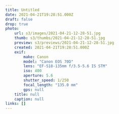 ```yaml
---
title: Untitled
date: 2021-04-21T19:28:51.000Z
draft: false
drop: true
photo:
    url: s3/images/2021-04-21-12-28-51.jpg
    thumb: s3/thumbs/2021-04-21-12-28-51.jpg
    preview: s3/previews/2021-04-21-12-28-51.jpg
    created: 2021-04-21T19:28:51.000Z
    exif:
        make: Canon
        model: "Canon EOS 70D"
        lens: "EF-S18-135mm f/3.5-5.6 IS STM"
        iso: 400
        aperture: 5.6
        shutter_speed: 1/250
        focal_length: "135.0 mm"
        gps: null
    title: null
    caption: null
links: []
---
```

